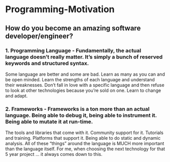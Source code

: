 # Programming-Motivation

## How do you become an amazing software developer/engineer?

### 1. Programming Language - Fundamentally, the actual language doesn’t really matter. It’s simply a bunch of reserved keywords and structured syntax. 
Some language are better and some are bad. Learn as many as you can and be open minded. Learn the strengths of each language and understand their weaknesses. 
Don’t fall in love with a specific language and then refuse to look at other technologies because you’re sold on one. Learn to change and adapt. 

### 2. Frameworks - Frameworks is a ton more than an actual language. Being able to debug it, being able to instrument it. Being able to mutate it at run-time. 
The tools and libraries that come with it. Community support for it. Tutorials and training. Platforms that support it. Being able to do static and dynamic analysis.
All of these “things” around the language is MUCH more important than the language itself. For me, when choosing the next technology for that 5 year project … it
always comes down to this.
